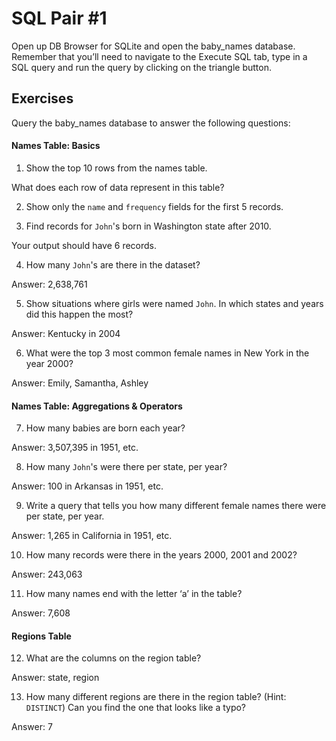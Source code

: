 # SQL Pair #1

Open up DB Browser for SQLite and open the baby_names database. Remember that you’ll need to navigate to the Execute 
SQL tab, type in a SQL query and run the query by clicking on the triangle button.

## Exercises
Query the baby_names database to answer the following questions:

#### Names Table: Basics

1. Show the top 10 rows from the names table.

  What does each row of data represent in this table?

2. Show only the `name` and `frequency` fields for the first 5 records.

3. Find records for `John`'s born in Washington state after 2010.

  Your output should have 6 records.

4. How many `John`'s are there in the dataset?

  Answer: 2,638,761

5. Show situations where girls were named `John`. In which states and years did this happen the most?

  Answer: Kentucky in 2004

6. What were the top 3 most common female names in New York in the year 2000?
  
  Answer: Emily, Samantha, Ashley


#### Names Table: Aggregations & Operators

7. How many babies are born each year?

  Answer: 3,507,395 in 1951, etc.

8. How many `John`'s were there per state, per year?

  Answer: 100 in Arkansas in 1951, etc.

9. Write a query that tells you how many different female names there were per state, per year.

  Answer: 1,265 in California in 1951, etc.

10. How many records were there in the years 2000, 2001 and 2002?

  Answer: 243,063

11. How many names end with the letter ‘a’ in the table?

  Answer: 7,608



#### Regions Table

12. What are the columns on the region table?

  Answer: state, region

13. How many different regions are there in the region table? (Hint: `DISTINCT`) Can you find the one that looks like a typo?

  Answer: 7